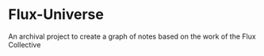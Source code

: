 # Flux-Universe
An archival project to create a graph of notes based on the work of the Flux Collective

